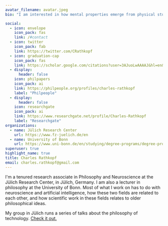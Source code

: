```yaml
---
avatar_filename: avatar.jpeg
bio: "I am interested in how mental properties emerge from physical stuff. "

social:
  - icon: envelope
    icon_pack: fas
    link: /#contact
  - icon: twitter
    icon_pack: fab
    link: https://twitter.com/CRathkopf
  - icon: graduation-cap
    icon_pack: fas
    link: https://scholar.google.com/citations?user=3AJuoLwAAAAJ&hl=en&oi=ao
  - display:
      header: false
    icon: philpapers
    icon_pack: ai
    link: https://philpeople.org/profiles/charles-rathkopf
    label: "Philpeople"
  - display:
      header: false
    icon: researchgate
    icon_pack: ai
    link: https://www.researchgate.net/profile/Charles-Rathkopf
    label: "Researchgate"
organizations:
  - name: Jülich Research Center
    url: https://www.fz-juelich.de/en
  - name: University of Bonn
    url: https://www.uni-bonn.de/en/studying/degree-programs/degree-programs-a-z/philosophy-bakf
superuser: true
highlight_name: true
title: Charles Rathkopf
email: charles.rathkopf@gmail.com
---
```

I'm a tenured research associate in Philosophy and Neuroscience at the Jülich Research Center, in Jülich, Germany. I am also a lecturer in philosophy at the University of Bonn. Most of what I work on has to do with neuroscience and artificial intelligence, how these two fields are related to each other, and how scientific work in these fields relates to older philosophical ideas.

My group in Jülich runs a series of talks about the philosophy of technology. [Check it out.](https://philtechtalks.netlify.app) 
